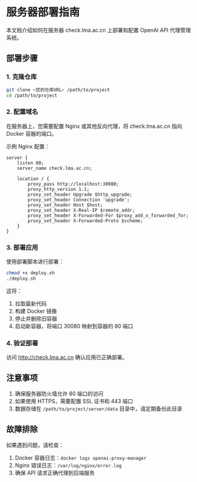 # 服务器部署指南

本文档介绍如何在服务器 check.lma.ac.cn 上部署和配置 OpenAI API 代理管理系统。

## 部署步骤

### 1. 克隆仓库

```bash
git clone <您的仓库URL> /path/to/project
cd /path/to/project
```

### 2. 配置域名

在服务器上，您需要配置 Nginx 或其他反向代理，将 check.lma.ac.cn 指向 Docker 容器的端口。

示例 Nginx 配置：

```nginx
server {
    listen 80;
    server_name check.lma.ac.cn;

    location / {
        proxy_pass http://localhost:30080;
        proxy_http_version 1.1;
        proxy_set_header Upgrade $http_upgrade;
        proxy_set_header Connection 'upgrade';
        proxy_set_header Host $host;
        proxy_set_header X-Real-IP $remote_addr;
        proxy_set_header X-Forwarded-For $proxy_add_x_forwarded_for;
        proxy_set_header X-Forwarded-Proto $scheme;
    }
}
```

### 3. 部署应用

使用部署脚本进行部署：

```bash
chmod +x deploy.sh
./deploy.sh
```

这将：
1. 拉取最新代码
2. 构建 Docker 镜像
3. 停止并删除旧容器
4. 启动新容器，将端口 30080 映射到容器的 80 端口

### 4. 验证部署

访问 http://check.lma.ac.cn 确认应用已正确部署。

## 注意事项

1. 确保服务器防火墙允许 80 端口的访问
2. 如果使用 HTTPS，需要配置 SSL 证书和 443 端口
3. 数据存储在 `/path/to/project/server/data` 目录中，请定期备份此目录

## 故障排除

如果遇到问题，请检查：

1. Docker 容器日志：`docker logs openai-proxy-manager`
2. Nginx 错误日志：`/var/log/nginx/error.log`
3. 确保 API 请求正确代理到后端服务
